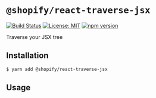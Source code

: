# `@shopify/react-traverse-jsx`

[![Build Status](https://travis-ci.org/Shopify/quilt.svg?branch=master)](https://travis-ci.org/Shopify/quilt)
[![License: MIT](https://img.shields.io/badge/License-MIT-green.svg)](LICENSE.md) [![npm version](https://badge.fury.io/js/%40shopify%2Freact-traverse-jsx.svg)](https://badge.fury.io/js/%40shopify%2Freact-traverse-jsx.svg)

Traverse your JSX tree

## Installation

```bash
$ yarn add @shopify/react-traverse-jsx
```

## Usage
